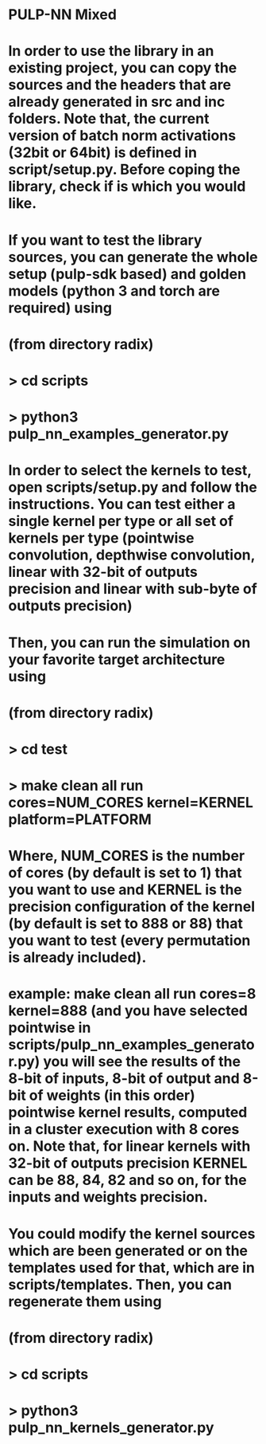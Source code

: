 # PULP-NN Mixed

# In order to use the library in an existing project, you can copy the sources and the headers that are already generated in src and inc folders. Note that, the current version of batch norm activations (32bit or 64bit) is defined in script/setup.py. Before coping the library, check if is which you would like.

# If you want to test the library sources, you can generate the whole setup (pulp-sdk based) and golden models (python 3 and torch are required) using

# (from directory radix)

# > cd scripts
# > python3 pulp_nn_examples_generator.py

# In order to select the kernels to test, open scripts/setup.py and follow the instructions. You can test either a single kernel per type or all set of kernels per type (pointwise convolution, depthwise convolution, linear with 32-bit of outputs precision and linear with sub-byte of outputs precision)

# Then, you can run the simulation on your favorite target architecture using

# (from directory radix)
# > cd test
# > make clean all run cores=NUM_CORES kernel=KERNEL platform=PLATFORM

# Where, NUM_CORES is the number of cores (by default is set to 1) that you want to use and KERNEL is the precision configuration of the kernel (by default is set to 888 or 88) that you want to test (every permutation is already included).

# example: make clean all run cores=8 kernel=888 (and you have selected pointwise in scripts/pulp_nn_examples_generator.py) you will see the results of the 8-bit of inputs, 8-bit of output and 8-bit of weights (in this order) pointwise kernel results, computed in a cluster execution with 8 cores on. Note that, for linear kernels with 32-bit of outputs precision KERNEL can be 88, 84, 82 and so on, for the inputs and weights precision.

# You could modify the kernel sources which are been generated or on the templates used for that, which are in scripts/templates. Then, you can regenerate them using

# (from directory radix)
# > cd scripts
# > python3 pulp_nn_kernels_generator.py
